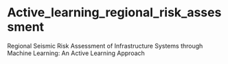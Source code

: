 # Active_learning_regional_risk_assessment
Regional Seismic Risk Assessment of Infrastructure Systems through Machine Learning: An Active Learning Approach
